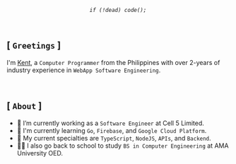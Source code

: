 _<p  align="center"><code>if (!dead) code();</code></p>_

<br />

## [ `Greetings` ]

I'm [Kent](https://github.com/kentlouisetonino), a `Computer Programmer` from the Philippines with over 2-years of industry experience in `WebApp Software Engineering`.

<br />

## [ `About` ]

- 🔧 I’m currently working as a `Software Engineer` at Cell 5 Limited.
- 🎯 I'm currently learning `Go`, `Firebase`, and `Google Cloud Platform`.
- 🧠 My current specialties are `TypeScript`, `NodeJS`, `APIs`, and `Backend`.
- 👨‍🎓 I also go back to school to study `BS in Computer Engineering` at AMA University OED.
